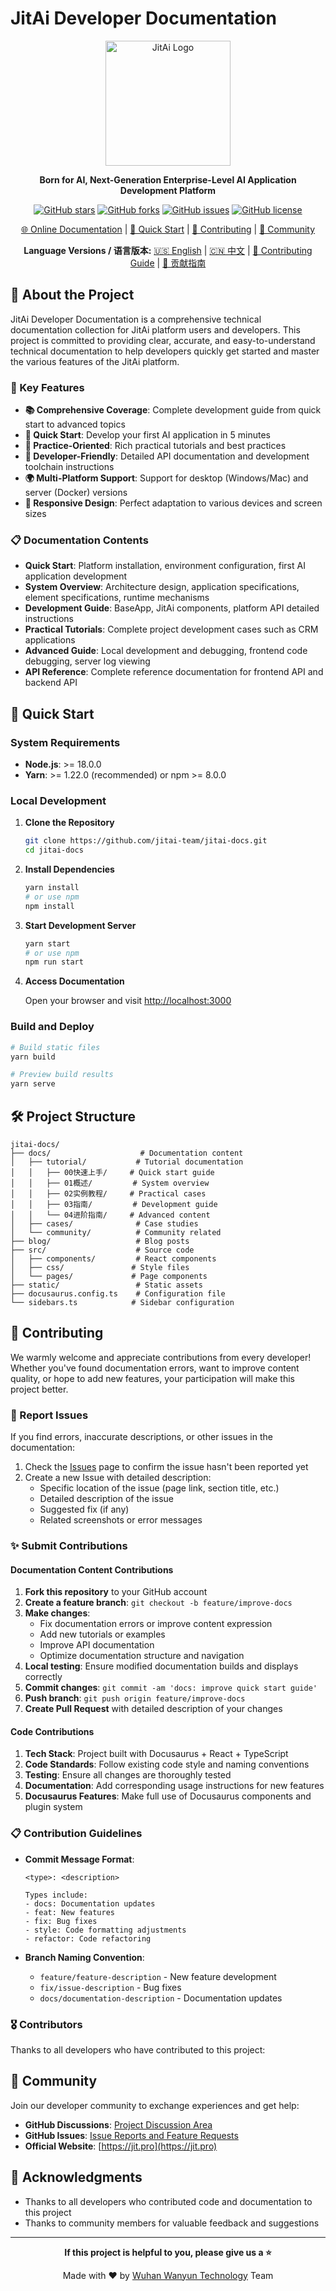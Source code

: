 # JitAi Developer Documentation

<div align="center">

<img src="static/img/jit.png" alt="JitAi Logo" width="200" />

**Born for AI, Next-Generation Enterprise-Level AI Application Development Platform**

[![GitHub stars](https://img.shields.io/github/stars/jitai-team/jitai-docs?style=social)](https://github.com/jitai-team/jitai-docs/stargazers)
[![GitHub forks](https://img.shields.io/github/forks/jitai-team/jitai-docs?style=social)](https://github.com/jitai-team/jitai-docs/network/members)
[![GitHub issues](https://img.shields.io/github/issues/jitai-team/jitai-docs)](https://github.com/jitai-team/jitai-docs/issues)
[![GitHub license](https://img.shields.io/github/license/jitai-team/jitai-docs)](https://github.com/jitai-team/jitai-docs/blob/master/LICENSE)

[🌐 Online Documentation](https://developer.jit.pro) | [📖 Quick Start](#quick-start) | [🤝 Contributing](#contributing) | [💬 Community](#community)

**Language Versions / 语言版本:**
[🇺🇸 English](README_EN.md) | [🇨🇳 中文](README.md) | [🤝 Contributing Guide](CONTRIBUTING_EN.md) | [🤝 贡献指南](CONTRIBUTING.md)

</div>

## 📖 About the Project

JitAi Developer Documentation is a comprehensive technical documentation collection for JitAi platform users and developers. This project is committed to providing clear, accurate, and easy-to-understand technical documentation to help developers quickly get started and master the various features of the JitAi platform.

### 🌟 Key Features

- **📚 Comprehensive Coverage**: Complete development guide from quick start to advanced topics
- **🚀 Quick Start**: Develop your first AI application in 5 minutes
- **🎯 Practice-Oriented**: Rich practical tutorials and best practices
- **🔧 Developer-Friendly**: Detailed API documentation and development toolchain instructions
- **🌍 Multi-Platform Support**: Support for desktop (Windows/Mac) and server (Docker) versions
- **📱 Responsive Design**: Perfect adaptation to various devices and screen sizes

### 📋 Documentation Contents

- **Quick Start**: Platform installation, environment configuration, first AI application development
- **System Overview**: Architecture design, application specifications, element specifications, runtime mechanisms
- **Development Guide**: BaseApp, JitAi components, platform API detailed instructions
- **Practical Tutorials**: Complete project development cases such as CRM applications
- **Advanced Guide**: Local development and debugging, frontend code debugging, server log viewing
- **API Reference**: Complete reference documentation for frontend API and backend API

## 🚀 Quick Start

### System Requirements

- **Node.js**: >= 18.0.0
- **Yarn**: >= 1.22.0 (recommended) or npm >= 8.0.0

### Local Development

1. **Clone the Repository**
   ```bash
   git clone https://github.com/jitai-team/jitai-docs.git
   cd jitai-docs
   ```

2. **Install Dependencies**
   ```bash
   yarn install
   # or use npm
   npm install
   ```

3. **Start Development Server**
   ```bash
   yarn start
   # or use npm
   npm run start
   ```

4. **Access Documentation**
   
   Open your browser and visit [http://localhost:3000](http://localhost:3000)

### Build and Deploy

```bash
# Build static files
yarn build

# Preview build results
yarn serve
```

## 🛠️ Project Structure

```
jitai-docs/
├── docs/                    # Documentation content
│   ├── tutorial/           # Tutorial documentation
│   │   ├── 00快速上手/     # Quick start guide
│   │   ├── 01概述/         # System overview
│   │   ├── 02实例教程/     # Practical cases
│   │   ├── 03指南/         # Development guide
│   │   └── 04进阶指南/     # Advanced content
│   ├── cases/              # Case studies
│   └── community/          # Community related
├── blog/                   # Blog posts
├── src/                    # Source code
│   ├── components/         # React components
│   ├── css/               # Style files
│   └── pages/             # Page components
├── static/                 # Static assets
├── docusaurus.config.ts    # Configuration file
└── sidebars.ts            # Sidebar configuration
```

## 🤝 Contributing

We warmly welcome and appreciate contributions from every developer! Whether you've found documentation errors, want to improve content quality, or hope to add new features, your participation will make this project better.

### 🐛 Report Issues

If you find errors, inaccurate descriptions, or other issues in the documentation:

1. Check the [Issues](https://github.com/jitai-team/jitai-docs/issues) page to confirm the issue hasn't been reported yet
2. Create a new Issue with detailed description:
   - Specific location of the issue (page link, section title, etc.)
   - Detailed description of the issue
   - Suggested fix (if any)
   - Related screenshots or error messages

### ✨ Submit Contributions

#### Documentation Content Contributions

1. **Fork this repository** to your GitHub account
2. **Create a feature branch**: `git checkout -b feature/improve-docs`
3. **Make changes**:
   - Fix documentation errors or improve content expression
   - Add new tutorials or examples
   - Improve API documentation
   - Optimize documentation structure and navigation
4. **Local testing**: Ensure modified documentation builds and displays correctly
5. **Commit changes**: `git commit -am 'docs: improve quick start guide'`
6. **Push branch**: `git push origin feature/improve-docs`
7. **Create Pull Request** with detailed description of your changes

#### Code Contributions

1. **Tech Stack**: Project built with Docusaurus + React + TypeScript
2. **Code Standards**: Follow existing code style and naming conventions
3. **Testing**: Ensure all changes are thoroughly tested
4. **Documentation**: Add corresponding usage instructions for new features
5. **Docusaurus Features**: Make full use of Docusaurus components and plugin system

### 📋 Contribution Guidelines

- **Commit Message Format**: 
  ```
  <type>: <description>
  
  Types include:
  - docs: Documentation updates
  - feat: New features
  - fix: Bug fixes
  - style: Code formatting adjustments
  - refactor: Code refactoring
  ```

- **Branch Naming Convention**:
  - `feature/feature-description` - New feature development
  - `fix/issue-description` - Bug fixes
  - `docs/documentation-description` - Documentation updates

### 🎖️ Contributors

Thanks to all developers who have contributed to this project:

<!-- Contributors list can be added here -->

## 💬 Community

Join our developer community to exchange experiences and get help:

- **GitHub Discussions**: [Project Discussion Area](https://github.com/jitai-team/jitai-docs/discussions)
- **GitHub Issues**: [Issue Reports and Feature Requests](https://github.com/jitai-team/jitai-docs/issues)
- **Official Website**: [https://jit.pro](https://jit.pro)

## 🙏 Acknowledgments

- Thanks to all developers who contributed code and documentation to this project
- Thanks to community members for valuable feedback and suggestions

---

<div align="center">

**If this project is helpful to you, please give us a ⭐**

Made with ❤️ by [Wuhan Wanyun Technology](https://github.com/jitai-team) Team

</div> 